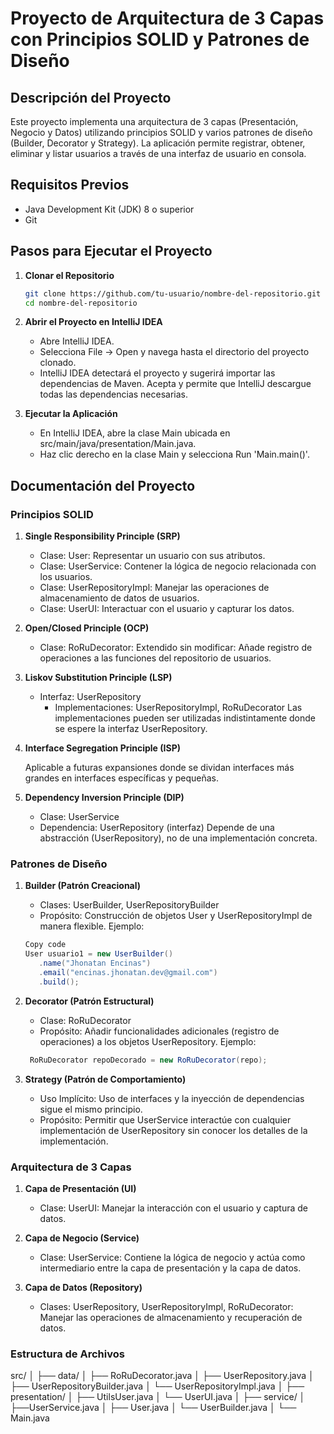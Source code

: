 # Proyecto de Arquitectura de 3 Capas con Principios SOLID y Patrones de Diseño

## Descripción del Proyecto

Este proyecto implementa una arquitectura de 3 capas (Presentación, Negocio y Datos) utilizando principios SOLID y varios patrones de diseño (Builder, Decorator y Strategy). La aplicación permite registrar, obtener, eliminar y listar usuarios a través de una interfaz de usuario en consola.

## Requisitos Previos

- Java Development Kit (JDK) 8 o superior
- Git

## Pasos para Ejecutar el Proyecto

1. **Clonar el Repositorio**

   ```bash
   git clone https://github.com/tu-usuario/nombre-del-repositorio.git
   cd nombre-del-repositorio
2. **Abrir el Proyecto en IntelliJ IDEA**
     - Abre IntelliJ IDEA.
     - Selecciona File -> Open y navega hasta el directorio del proyecto clonado.
     - IntelliJ IDEA detectará el proyecto y sugerirá importar las dependencias de Maven. Acepta y permite que IntelliJ descargue todas las dependencias necesarias.
3. **Ejecutar la Aplicación**
     - En IntelliJ IDEA, abre la clase Main ubicada en src/main/java/presentation/Main.java.
     - Haz clic derecho en la clase Main y selecciona Run 'Main.main()'.

## Documentación del Proyecto

### Principios SOLID

1. **Single Responsibility Principle (SRP)**

     - Clase: User: Representar un usuario con sus atributos.
     - Clase: UserService: Contener la lógica de negocio relacionada con los usuarios.
     - Clase: UserRepositoryImpl: Manejar las operaciones de almacenamiento de datos de usuarios.
     - Clase: UserUI: Interactuar con el usuario y capturar los datos.
       
2. **Open/Closed Principle (OCP)**

     - Clase: RoRuDecorator: Extendido sin modificar: Añade registro de operaciones a las funciones del repositorio de usuarios.

3. **Liskov Substitution Principle (LSP)**

     - Interfaz: UserRepository
       - Implementaciones: UserRepositoryImpl, RoRuDecorator
         Las implementaciones pueden ser utilizadas indistintamente donde se espere la interfaz UserRepository.

4. **Interface Segregation Principle (ISP)**

    Aplicable a futuras expansiones donde se dividan interfaces más grandes en interfaces específicas y pequeñas.

5. **Dependency Inversion Principle (DIP)**

     - Clase: UserService
     - Dependencia: UserRepository (interfaz)
       Depende de una abstracción (UserRepository), no de una implementación concreta.
### Patrones de Diseño
1. **Builder (Patrón Creacional)**

     - Clases: UserBuilder, UserRepositoryBuilder
     - Propósito: Construcción de objetos User y UserRepositoryImpl de manera flexible.
       Ejemplo:
     ```java
     Copy code
     User usuario1 = new UserBuilder()
        .name("Jhonatan Encinas")
        .email("encinas.jhonatan.dev@gmail.com")
        .build();
     ```
2. **Decorator (Patrón Estructural)**

     - Clase: RoRuDecorator
     - Propósito: Añadir funcionalidades adicionales (registro de operaciones) a los objetos UserRepository.
       Ejemplo:
     ```java
      RoRuDecorator repoDecorado = new RoRuDecorator(repo);
     ```
3. **Strategy (Patrón de Comportamiento)**

     - Uso Implícito: Uso de interfaces y la inyección de dependencias sigue el mismo principio.
     - Propósito: Permitir que UserService interactúe con cualquier implementación de UserRepository sin conocer los detalles de la implementación.

### Arquitectura de 3 Capas
1. **Capa de Presentación (UI)**

     - Clase: UserUI: Manejar la interacción con el usuario y captura de datos.
   
2. **Capa de Negocio (Service)**
   
     - Clase: UserService: Contiene la lógica de negocio y actúa como intermediario entre la capa de presentación y la capa de datos.

3. **Capa de Datos (Repository)**

     - Clases: UserRepository, UserRepositoryImpl, RoRuDecorator: Manejar las operaciones de almacenamiento y recuperación de datos.

### Estructura de Archivos

src/
│
├── data/
│   ├── RoRuDecorator.java
│   ├── UserRepository.java
│   ├── UserRepositoryBuilder.java
│   └── UserRepositoryImpl.java
│
├── presentation/
│   ├── UtilsUser.java
│   └── UserUI.java
│
├── service/
│   ├──UserService.java
│   ├── User.java
│   └── UserBuilder.java
│ 
└── Main.java
